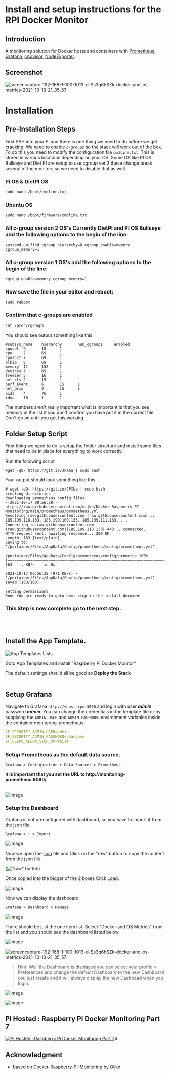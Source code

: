 # Install and setup instructions for the RPI Docker Monitor

## Introduction

A monitoring solution for Docker hosts and containers with [Prometheus](https://prometheus.io/), [Grafana](http://grafana.org/), [cAdvisor](https://github.com/google/cadvisor), [NodeExporter](https://github.com/prometheus/node_exporter).

## Screenshot

![screencapture-192-168-1-100-1013-d-Ss3q6hSZk-docker-and-os-metrics-2021-10-13-21_35_57](https://user-images.githubusercontent.com/18188407/137201307-a47cf9c3-fe8b-4792-8bd1-3fc02f89893b.png)


# Installation

## Pre-Installation Steps

First SSH into your Pi and there is one thing we need to do before we get cracking. We need to enable `c-groups` so the stack will work out of the box. To do this you need to modify the configuration file `cmdline.txt`:  This is stored in various locations depending on your OS.  Some OS like PI OS Bullseye and Diet PI are setup to use cgroup ver 2 these change break several of the monitors so we need to disable that as well.

### Pi OS & DietPI OS
```
sudo nano /boot/cmdline.txt
```

### Ubuntu OS
```
sudo nano /boot/firmware/cmdline.txt
```

### All c-group version 2 OS's Currently DietPI and PI OS Bullseye add the following options to the begin of the line:

```
systemd.unified_cgroup_hierarchy=0 cgroup_enable=memory cgroup_memory=1
```

### All c-group version 1 OS's add the following options to the begin of the line:

```
cgroup_enable=memory cgroup_memory=1
```

### Now save the file in your editor and reboot:

```
sudo reboot
```

### Confirm that c-groups are enabled

```
cat /proc/cgroups
```

You should see output something like this.

```
#subsys_name    hierarchy       num_cgroups     enabled
cpuset  9       15      1
cpu     7       69      1
cpuacct 7       69      1
blkio   8       69      1
memory  11      158     1
devices 3       69      1
freezer 5       16      1
net_cls 2       15      1
perf_event      6       15      1
net_prio        2       15      1
pids    4       76      1
rdma    10      1       1
```

The numbers aren't really important what is important is that you see memory in the list if you don't confirm you have put it in the correct file.  Don't go on until you get this working.

## Folder Setup Script

First thing we need to do is setup the folder structure and install some files that need to be in place for everything to work correctly.  

Run the following script
```
wget -qO- https://git.io/JPXba | sudo bash
```

Your output should look something like this

```
# wget -qO- https://git.io/JPXba | sudo bash
creating directories
downloading prometheus config files
--2021-10-17 00:56:28--  https://raw.githubusercontent.com/oijkn/Docker-Raspberry-PI-Monitoring/main/prometheus/prometheus.yml
Resolving raw.githubusercontent.com (raw.githubusercontent.com)... 185.199.110.133, 185.199.109.133, 185.199.111.133, ...
Connecting to raw.githubusercontent.com (raw.githubusercontent.com)|185.199.110.133|:443... connected.
HTTP request sent, awaiting response... 200 OK
Length: 163 [text/plain]
Saving to: ‘/portainer/Files/AppData/Config/prometheus/config/prometheus.yml’

/portainer/Files/AppData/Config/prometheus/config/promethe 100%[=======================================================================================================================================>]     163  --.-KB/s    in 0s

2021-10-17 00:56:28 (971 KB/s) - ‘/portainer/Files/AppData/Config/prometheus/config/prometheus.yml’ saved [163/163]

setting permissions
Done You are ready to goto next step in the install document
```

### This Step is now complete go to the next step.
<br><br>
## Install the App Template.<br>

![App Templates Lists](https://raw.githubusercontent.com/novaspirit/pi-hosted/master/docs/images/rpi_docker_monitor-AppTemplatesList.png)

Goto App Templates and install "Raspberry Pi Docker Monitor"

The default settings should all be good so **Deploy the Stack**
<br><br>

## Setup Grafana

Navigate to Grafana `http://<host-ip>:3000` and login with user ***admin*** password ***admin***. You can change the credentials in the template file or by supplying the `ADMIN_USER` and `ADMIN_PASSWORD` environment variables inside the container monitoring-prometheus. 

```yaml
GF_SECURITY_ADMIN_USER=admin
GF_SECURITY_ADMIN_PASSWORD=changeme
GF_USERS_ALLOW_SIGN_UP=false
```

### Setup Prometheus as the default data source.
 
```
Grafana > Configuration > Data Sources > Prometheus
```
**It is important that you set the URL to http://monitoring-prometheus:9090/**<br><br>

![image](https://raw.githubusercontent.com/novaspirit/pi-hosted/master/docs/images/rpi_docker_monitor-DataSource.png)

### Setup the Dashboard
Grafana is not preconfigured with dashboard, so you have to import it from the  [json](https://github.com/oijkn/Docker-Raspberry-PI-Monitoring/blob/main/grafana/dashboard_by_oijkn.json) file.

```
Grafana > + > Import 
```

![image](https://raw.githubusercontent.com/novaspirit/pi-hosted/master/docs/images/rpi_docker_monitor-Dashboard-Menu-Import.png)

Now we open the [json](https://github.com/oijkn/Docker-Raspberry-PI-Monitoring/blob/main/grafana/dashboard_by_oijkn.json) file and Click on the "raw" button to copy the content from the json file.

(!["raw" button](https://raw.githubusercontent.com/novaspirit/pi-hosted/master/docs/images/rpi_docker_monitor-Raw.png))


 Once copied into the bigger of the 2 boxes Click Load.

![image](https://raw.githubusercontent.com/novaspirit/pi-hosted/master/docs/images/rpi_docker_monitor-Dashboard-Import.png)


Now we can display the dashboard

```
Grafana > Dashboard > Manage
```
![image](https://raw.githubusercontent.com/novaspirit/pi-hosted/master/docs/images/rpi_docker_monitor-Menu-Dashboard-Manage.png)

There should be just the one item list.  Select "Docker and OS Metrics" from the list and you should see the dashboard listed below.

![image](https://raw.githubusercontent.com/novaspirit/pi-hosted/master/docs/images/rpi_docker_monitor-Dashboard-Manage.png)

![screencapture-192-168-1-100-1013-d-Ss3q6hSZk-docker-and-os-metrics-2021-10-13-21_35_57](https://user-images.githubusercontent.com/18188407/137201307-a47cf9c3-fe8b-4792-8bd1-3fc02f89893b.png)


> Hint: Well the Dashboard is displayed you can select your profile > Preferences and change the default Dashboard to the new Dashboard you just create and it will always display the new Dashboad when you login.

![image](https://raw.githubusercontent.com/novaspirit/pi-hosted/master/docs/images/rpi_docker_monitor-Menu-User-Preferences.png)

![image](https://raw.githubusercontent.com/novaspirit/pi-hosted/master/docs/images/rpi_docker_monitor-Preferences-Dashboard.png)


## Pi Hosted : Raspberry Pi Docker Monitoring Part 7
[![Pi Hosted : Raspberry Pi Docker Monitoring Part 7](https://i.ytimg.com/vi/IoD3vFuep64/hqdefault.jpg?sqp=-oaymwEXCNACELwBSFryq4qpAwkIARUAAIhCGAE&rs=AOn4CLDBjV3a9aT7NV28n88mqqogOzLUww)](https://www.youtube.com/watch?v=IoD3vFuep64)4

## Acknowledgment
* based on [Docker-Raspberry-PI-Monitoring](https://github.com/oijkn/Docker-Raspberry-PI-Monitoring) by Oijkn
